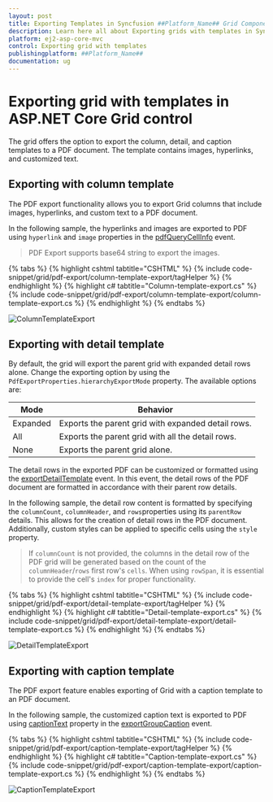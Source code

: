 ```yaml
---
layout: post
title: Exporting Templates in Syncfusion ##Platform_Name## Grid Component
description: Learn here all about Exporting grids with templates in Syncfusion ##Platform_Name## Grid component of Syncfusion Essential JS 2 and more.
platform: ej2-asp-core-mvc
control: Exporting grid with templates
publishingplatform: ##Platform_Name##
documentation: ug
---
```


# Exporting grid with templates in ASP.NET Core Grid control

The grid offers the option to export the column, detail, and caption templates to a PDF document. The template contains images, hyperlinks, and customized text.

## Exporting with column template

The PDF export functionality allows you to export Grid columns that include images, hyperlinks, and custom text to a PDF document.

In the following sample, the hyperlinks and images are exported to PDF using `hyperlink` and `image` properties in the [pdfQueryCellInfo](https://help.syncfusion.com/cr/aspnetcore-js2/Syncfusion.EJ2.Grids.Grid.html#Syncfusion_EJ2_Grids_Grid_PdfQueryCellInfo) event.

> PDF Export supports base64 string to export the images.

{% tabs %}
{% highlight cshtml tabtitle="CSHTML" %}
{% include code-snippet/grid/pdf-export/column-template-export/tagHelper %}
{% endhighlight %}
{% highlight c# tabtitle="Column-template-export.cs" %}
{% include code-snippet/grid/pdf-export/column-template-export/column-template-export.cs %}
{% endhighlight %}
{% endtabs %}

![ColumnTemplateExport](../images/colTemp_pdf_expt.gif)

## Exporting with detail template

By default, the grid will export the parent grid with expanded detail rows alone. Change the exporting option by using the `PdfExportProperties.hierarchyExportMode` property. The available options are:

| Mode     | Behavior    |
|----------|-------------|
| Expanded | Exports the parent grid with expanded detail rows. |
| All      | Exports the parent grid with all the detail rows. |
| None     | Exports the parent grid alone. |

The detail rows in the exported PDF can be customized or formatted using the [exportDetailTemplate](https://help.syncfusion.com/cr/aspnetcore-js2/Syncfusion.EJ2.Grids.Grid.html#Syncfusion_EJ2_Grids_Grid_ExportDetailTemplate) event. In this event, the detail rows of the PDF document are formatted in accordance with their parent row details.

In the following sample, the detail row content is formatted by specifying the `columnCount`, `columnHeader`, and `rows`properties using its `parentRow` details. This allows for the creation of detail rows in the PDF document. Additionally, custom styles can be applied to specific cells using the `style` property.

> If `columnCount` is not provided, the columns in the detail row of the PDF grid will be generated based on the count of the `columnHeader`/`rows` first row's `cells`.
> When using `rowSpan`, it is essential to provide the cell's `index` for proper functionality.

{% tabs %}
{% highlight cshtml tabtitle="CSHTML" %}
{% include code-snippet/grid/pdf-export/detail-template-export/tagHelper %}
{% endhighlight %}
{% highlight c# tabtitle="Detail-template-export.cs" %}
{% include code-snippet/grid/pdf-export/detail-template-export/detail-template-export.cs %}
{% endhighlight %}
{% endtabs %}

![DetailTemplateExport](../images/detailTemp_pdf_expt.gif)

## Exporting with caption template

The PDF export feature enables exporting of Grid with a caption template to an PDF document.

In the following sample, the customized caption text is exported to PDF using [captionText](https://ej2.syncfusion.com/documentation/api/grid/exportGroupCaptionEventArgs/#captiontext) property in the [exportGroupCaption](https://ej2.syncfusion.com/documentation/api/grid/#exportgroupcaption) event.

{% tabs %}
{% highlight cshtml tabtitle="CSHTML" %}
{% include code-snippet/grid/pdf-export/caption-template-export/tagHelper %}
{% endhighlight %}
{% highlight c# tabtitle="Caption-template-export.cs" %}
{% include code-snippet/grid/pdf-export/caption-template-export/caption-template-export.cs %}
{% endhighlight %}
{% endtabs %}

![CaptionTemplateExport](../images/captionTemp_pdf_expt.gif)
